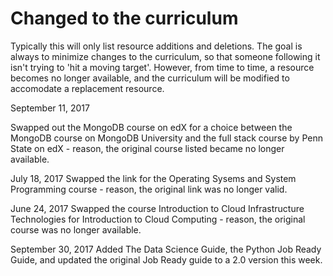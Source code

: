 # Changed to the curriculum
Typically this will only list resource additions and deletions. The goal is always to minimize changes to the curriculum, so that someone following it isn't trying to 'hit a moving target'. However, from time to time, a resource becomes no longer available, and the curriculum will be modified to accomodate a replacement resource.

September 11, 2017

Swapped out the MongoDB course on edX for a choice between the MongoDB course on MongoDB University and the full stack course by Penn State on edX - reason, the original course listed became no longer available.

July 18, 2017
Swapped the link for the Operating Sysems and System Programming course - reason, the original link was no longer valid.

June 24, 2017
Swapped the course Introduction to Cloud Infrastructure Technologies for Introduction to Cloud Computing - reason, the original course was no longer available.

September 30, 2017
Added The Data Science Guide, the Python Job Ready Guide, and updated the original Job Ready guide to a 2.0 version this week.